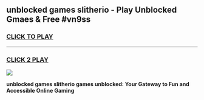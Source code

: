 
## unblocked games slitherio - Play Unblocked Gmaes & Free #vn9ss
<h3>
<a href="https://premium.freeplayer.one?title=unblocked_games_slitherio&ref=03M">CLICK TO PLAY</a></h3>
<hr>

<h3>
<a href="https://premium.freeplayer.one?title=unblocked_games_slitherio&ref=03M">CLICK 2 PLAY</a>
  
</h3>

<a href="https://premium.freeplayer.one?title=unblocked_games_slitherio&ref=03M"><img src="https://clearcache.store/games.png"></a>


**unblocked games slitherio games unblocked: Your Gateway to Fun and Accessible Online Gaming**
